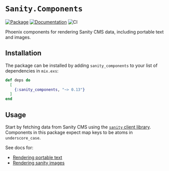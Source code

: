 # `Sanity.Components`

[![Package](https://img.shields.io/hexpm/v/sanity_components.svg)](https://hex.pm/packages/sanity_components) [![Documentation](http://img.shields.io/badge/hex.pm-docs-green.svg?style=flat)](https://hexdocs.pm/sanity_components) ![CI](https://github.com/balexand/sanity_components/actions/workflows/elixir.yml/badge.svg)

Phoenix components for rendering Sanity CMS data, including portable text and images.

## Installation

The package can be installed by adding `sanity_components` to your list of dependencies in `mix.exs`:

```elixir
def deps do
  [
    {:sanity_components, "~> 0.13"}
  ]
end
```

## Usage

Start by fetching data from Sanity CMS using the [`sanity` client library](https://github.com/balexand/sanity). Components in this package expect map keys to be atoms in `underscore_case`.

See docs for:

* [Rendering portable text](https://hexdocs.pm/sanity_components/Sanity.Components.PortableText.html)
* [Rendering sanity images](https://hexdocs.pm/sanity_components/Sanity.Components.Image.html)
